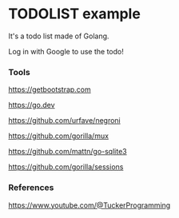 # TODOLIST example

It's a todo list made of Golang.

Log in with Google to use the todo!

### Tools

https://getbootstrap.com

https://go.dev

https://github.com/urfave/negroni

https://github.com/gorilla/mux

https://github.com/mattn/go-sqlite3

https://github.com/gorilla/sessions



### References

https://www.youtube.com/@TuckerProgramming